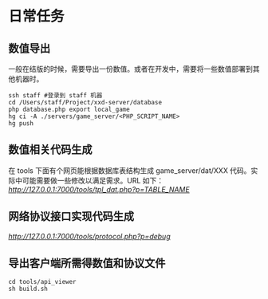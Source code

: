# 日常任务

## 数值导出
一般在结版的时候，需要导出一份数值。或者在开发中，需要将一些数值部署到其他机器时。
```
ssh staff #登录到 staff 机器
cd /Users/staff/Project/xxd-server/database
php database.php export local_game
hg ci -A ./servers/game_server/<PHP_SCRIPT_NAME>
hg push
```

## 数值相关代码生成
在 tools 下面有个网页能根据数据库表结构生成 game_server/dat/XXX 代码。实际中可能需要做一些修改以满足需求。URL 如下：
*http://127.0.0.1:7000/tools/tpl_dat.php?p=TABLE_NAME*

## 网络协议接口实现代码生成
*http://127.0.0.1:7000/tools/protocol.php?p=debug*

## 导出客户端所需得数值和协议文件
```
cd tools/api_viewer
sh build.sh
```

